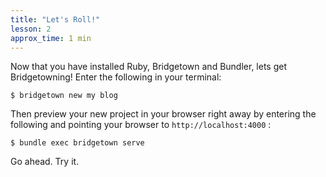 ```yaml
---
title: "Let's Roll!"
lesson: 2
approx_time: 1 min
---
```


Now that you have installed Ruby, Bridgetown and Bundler, lets get Bridgetowning!
Enter the following in your terminal:

    $ bridgetown new my blog

Then preview your new project in your browser right away by entering the following and pointing your browser to `http://localhost:4000` :

    $ bundle exec bridgetown serve

Go ahead. Try it.
